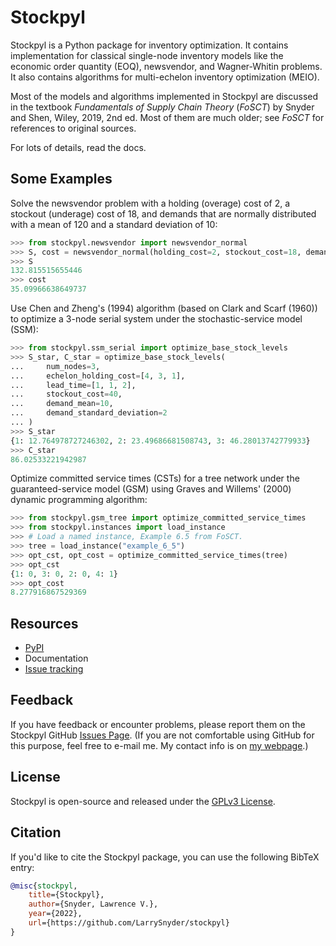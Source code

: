 Stockpyl
========

Stockpyl is a Python package for inventory optimization. It contains implementation for
classical single-node inventory models like the economic order quantity (EOQ), newsvendor,
and Wagner-Whitin problems. It also contains algorithms for multi-echelon inventory optimization
(MEIO). 

Most of the models and algorithms implemented in Stockpyl are discussed in the textbook
*Fundamentals of Supply Chain Theory* (*FoSCT*) by Snyder and Shen, Wiley, 2019, 2nd ed. Most of them
are much older; see *FoSCT* for references to original sources. 

For lots of details, read the docs.

Some Examples
-------------

Solve the newsvendor problem with a holding (overage) cost of 2, a stockout (underage) cost of 18, and 
demands that are normally distributed with a mean of 120 and a standard deviation of 10:

```python
>>> from stockpyl.newsvendor import newsvendor_normal
>>> S, cost = newsvendor_normal(holding_cost=2, stockout_cost=18, demand_mean=120, demand_sd=10)
>>> S
132.815515655446
>>> cost
35.09966638649737
```

Use Chen and Zheng's (1994) algorithm (based on Clark and Scarf (1960)) to optimize a 3-node serial system under
the stochastic-service model (SSM):

```python
>>> from stockpyl.ssm_serial import optimize_base_stock_levels
>>> S_star, C_star = optimize_base_stock_levels(
...     num_nodes=3,
...     echelon_holding_cost=[4, 3, 1],
...     lead_time=[1, 1, 2],
...     stockout_cost=40,
...     demand_mean=10,
...     demand_standard_deviation=2
... )
>>> S_star
{1: 12.764978727246302, 2: 23.49686681508743, 3: 46.28013742779933}
>>> C_star
86.02533221942987
```

Optimize committed service times (CSTs) for a tree network under the guaranteed-service model (GSM) 
using Graves and Willems' (2000) dynamic programming algorithm:

```python
>>> from stockpyl.gsm_tree import optimize_committed_service_times
>>> from stockpyl.instances import load_instance
>>> # Load a named instance, Example 6.5 from FoSCT.
>>> tree = load_instance("example_6_5")
>>> opt_cst, opt_cost = optimize_committed_service_times(tree)
>>> opt_cst
{1: 0, 3: 0, 2: 0, 4: 1}
>>> opt_cost
8.277916867529369
```

Resources
---------

* [PyPI](https://pypi.org/project/stockpyl/)
* Documentation
* [Issue tracking](https://github.com/LarrySnyder/stockpyl/issues)

Feedback
--------

If you have feedback or encounter problems, please report them on the Stockpyl GitHub
[Issues Page](https://github.com/LarrySnyder/stockpyl/issues). (If you are not comfortable
using GitHub for this purpose, feel free to e-mail me. My contact info is on [my webpage](https://coral.ise.lehigh.edu/larry/).)

License
-------

Stockpyl is open-source and released under the [GPLv3 License](https://choosealicense.com/licenses/gpl-3.0/).

Citation
--------

If you'd like to cite the Stockpyl package, you can use the following BibTeX entry:

```bibtex
@misc{stockpyl,
    title={Stockpyl},
    author={Snyder, Lawrence V.},
    year={2022},
    url={https://github.com/LarrySnyder/stockpyl}
}
```

